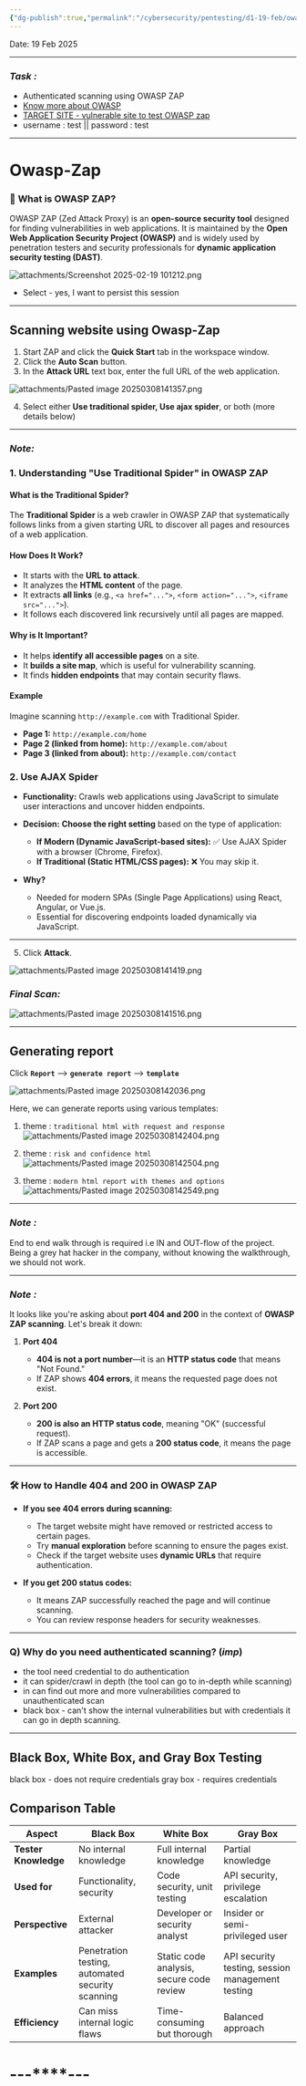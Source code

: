 ```yaml
---
{"dg-publish":true,"permalink":"/cybersecurity/pentesting/d1-19-feb/owasp-zap/"}
---
```


Date: 19 Feb 2025

---
### *Task :*
- Authenticated scanning using OWASP ZAP
- [Know more about OWASP](https://www.hackerone.com/knowledge-center/owasp-zap-6-key-capabilities-and-quick-tutorial)
- [TARGET SITE - vulnerable site to test OWASP zap](http://testphp.vulnweb.com/)
- username : test || password : test

---
# **Owasp-Zap**

### 🔐 **What is OWASP ZAP?**

OWASP ZAP (Zed Attack Proxy) is an **open-source security tool** designed for finding vulnerabilities in web applications. It is maintained by the **Open Web Application Security Project (OWASP)** and is widely used by penetration testers and security professionals for **dynamic application security testing (DAST)**.


![attachments/Screenshot 2025-02-19 101212.png](/img/user/Cybersecurity/attachments/Screenshot%202025-02-19%20101212.png)

- Select - yes, I want to persist this session

---

## **Scanning website using Owasp-Zap**

1. Start ZAP and click the **Quick Start** tab in the workspace window.
2. Click the **Auto Scan** button.
3. In the **Attack URL** text box, enter the full URL of the web application.

![attachments/Pasted image 20250308141357.png](/img/user/Cybersecurity/Pentesting/attachments/Pasted%20image%2020250308141357.png)

4. Select either **Use traditional spider, Use ajax spider**, or both (more details below)
---
### *Note:*
### **1. Understanding "Use Traditional Spider" in OWASP ZAP**

#### **What is the Traditional Spider?**

The **Traditional Spider** is a web crawler in OWASP ZAP that systematically follows links from a given starting URL to discover all pages and resources of a web application.

#### **How Does It Work?**

- It starts with the **URL to attack**.
- It analyzes the **HTML content** of the page.
- It extracts **all links** (e.g., `<a href="...">`, `<form action="...">`, `<iframe src="...">`).
- It follows each discovered link recursively until all pages are mapped.

#### **Why is It Important?**

- It helps **identify all accessible pages** on a site.
- It **builds a site map**, which is useful for vulnerability scanning.
- It finds **hidden endpoints** that may contain security flaws.

#### **Example**

Imagine scanning `http://example.com` with Traditional Spider.
- **Page 1:** `http://example.com/home`
- **Page 2 (linked from home):** `http://example.com/about`    
- **Page 3 (linked from about):** `http://example.com/contact`

### **2. Use AJAX Spider**

- **Functionality:** Crawls web applications using JavaScript to simulate user interactions and uncover hidden endpoints.
    
- **Decision:** **Choose the right setting** based on the type of application:
    - **If Modern (Dynamic JavaScript-based sites):** ✅ Use AJAX Spider with a browser (Chrome, Firefox).
    - **If Traditional (Static HTML/CSS pages):** ❌ You may skip it.
        
- **Why?**
    - Needed for modern SPAs (Single Page Applications) using React, Angular, or Vue.js.
    - Essential for discovering endpoints loaded dynamically via JavaScript.
---

5. Click **Attack**.

![attachments/Pasted image 20250308141419.png](/img/user/Cybersecurity/Pentesting/attachments/Pasted%20image%2020250308141419.png)

### *Final Scan:*

![attachments/Pasted image 20250308141516.png](/img/user/Cybersecurity/Pentesting/attachments/Pasted%20image%2020250308141516.png)

---
## **Generating report**

 Click **`Report`** --> **`generate report`** --> **`template`**
 
![attachments/Pasted image 20250308142036.png](/img/user/Cybersecurity/Pentesting/attachments/Pasted%20image%2020250308142036.png)

Here, we can generate reports using various templates:
1. theme : `traditional html with request and response`
   ![attachments/Pasted image 20250308142404.png](/img/user/Cybersecurity/Pentesting/attachments/Pasted%20image%2020250308142404.png)

2. theme : `risk and confidence html`
   ![attachments/Pasted image 20250308142504.png](/img/user/Cybersecurity/Pentesting/attachments/Pasted%20image%2020250308142504.png)

3. theme : `modern html report with themes and options`
   ![attachments/Pasted image 20250308142549.png](/img/user/Cybersecurity/Pentesting/attachments/Pasted%20image%2020250308142549.png)

---
### *Note :*
End to end walk through is required i.e IN and OUT-flow of the project. Being a grey hat hacker in the company, without knowing the walkthrough, we should not work.

----
### *Note :*

It looks like you're asking about **port 404 and 200** in the context of **OWASP ZAP scanning**. Let's break it down:

1. **Port 404**
    
    - **404 is not a port number**—it is an **HTTP status code** that means "Not Found."
    - If ZAP shows **404 errors**, it means the requested page does not exist.
2. **Port 200**
    
    - **200 is also an HTTP status code**, meaning "OK" (successful request).
    - If ZAP scans a page and gets a **200 status code**, it means the page is accessible.


---

### 🛠 **How to Handle 404 and 200 in OWASP ZAP**

- **If you see 404 errors during scanning:**
    
    - The target website might have removed or restricted access to certain pages.
    - Try **manual exploration** before scanning to ensure the pages exist.
    - Check if the target website uses **dynamic URLs** that require authentication.
- **If you get 200 status codes:**
    
    - It means ZAP successfully reached the page and will continue scanning.
    - You can review response headers for security weaknesses.


---

### Q) Why do you need authenticated scanning? $(imp)$
- the tool need credential to do authentication
- it can spider/crawl in depth (the tool can go to in-depth while scanning)
- in can find out more and more vulnerabilities compared to unauthenticated scan
- black box - can't show the internal vulnerabilities but with credentials it can go in depth scanning.

---
## **Black Box, White Box, and Gray Box Testing**

black box - does not require credentials
gray box - requires credentials

## **Comparison Table**

|**Aspect**|**Black Box**|**White Box**|**Gray Box**|
|---|---|---|---|
|**Tester Knowledge**|No internal knowledge|Full internal knowledge|Partial knowledge|
|**Used for**|Functionality, security|Code security, unit testing|API security, privilege escalation|
|**Perspective**|External attacker|Developer or security analyst|Insider or semi-privileged user|
|**Examples**|Penetration testing, automated security scanning|Static code analysis, secure code review|API security testing, session management testing|
|**Efficiency**|Can miss internal logic flaws|Time-consuming but thorough|Balanced approach|

#                                    ---****---
